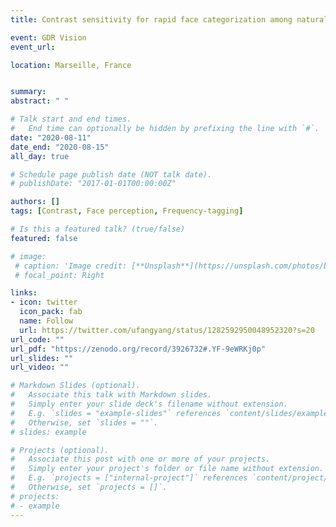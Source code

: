 ```yaml
---
title: Contrast sensitivity for rapid face categorization among natural images

event: GDR Vision
event_url: 

location: Marseille, France


summary: 
abstract: " "

# Talk start and end times.
#   End time can optionally be hidden by prefixing the line with `#`.
date: "2020-08-11"
date_end: "2020-08-15"
all_day: true

# Schedule page publish date (NOT talk date).
# publishDate: "2017-01-01T00:00:00Z"

authors: []
tags: [Contrast, Face perception, Frequency-tagging]

# Is this a featured talk? (true/false)
featured: false

# image:
 # caption: 'Image credit: [**Unsplash**](https://unsplash.com/photos/bzdhc5b3Bxs)'
 # focal_point: Right

links:
- icon: twitter
  icon_pack: fab
  name: Follow
  url: https://twitter.com/ufangyang/status/1282592950048952320?s=20
url_code: ""
url_pdf: "https://zenodo.org/record/3926732#.YF-9eWRKj0p"
url_slides: ""
url_video: ""

# Markdown Slides (optional).
#   Associate this talk with Markdown slides.
#   Simply enter your slide deck's filename without extension.
#   E.g. `slides = "example-slides"` references `content/slides/example-slides.md`.
#   Otherwise, set `slides = ""`.
# slides: example

# Projects (optional).
#   Associate this post with one or more of your projects.
#   Simply enter your project's folder or file name without extension.
#   E.g. `projects = ["internal-project"]` references `content/project/deep-learning/index.md`.
#   Otherwise, set `projects = []`.
# projects:
# - example
---
```




